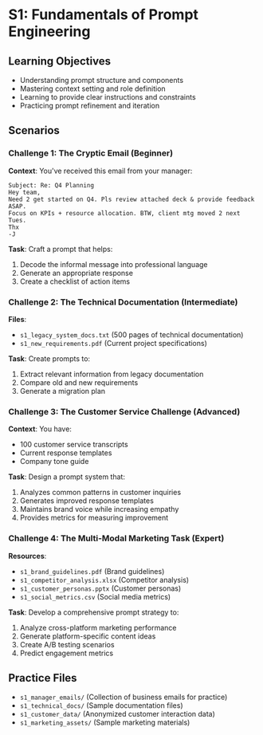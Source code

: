 # S1: Fundamentals of Prompt Engineering

## Learning Objectives
- Understanding prompt structure and components
- Mastering context setting and role definition
- Learning to provide clear instructions and constraints
- Practicing prompt refinement and iteration

## Scenarios

### Challenge 1: The Cryptic Email (Beginner)
**Context**: You've received this email from your manager:
```
Subject: Re: Q4 Planning
Hey team,
Need 2 get started on Q4. Pls review attached deck & provide feedback ASAP. 
Focus on KPIs + resource allocation. BTW, client mtg moved 2 next Tues.
Thx
-J
```
**Task**: Craft a prompt that helps:
1. Decode the informal message into professional language
2. Generate an appropriate response
3. Create a checklist of action items

### Challenge 2: The Technical Documentation (Intermediate)
**Files**: 
- `s1_legacy_system_docs.txt` (500 pages of technical documentation)
- `s1_new_requirements.pdf` (Current project specifications)

**Task**: Create prompts to:
1. Extract relevant information from legacy documentation
2. Compare old and new requirements
3. Generate a migration plan

### Challenge 3: The Customer Service Challenge (Advanced)
**Context**: You have:
- 100 customer service transcripts
- Current response templates
- Company tone guide

**Task**: Design a prompt system that:
1. Analyzes common patterns in customer inquiries
2. Generates improved response templates
3. Maintains brand voice while increasing empathy
4. Provides metrics for measuring improvement

### Challenge 4: The Multi-Modal Marketing Task (Expert)
**Resources**:
- `s1_brand_guidelines.pdf` (Brand guidelines)
- `s1_competitor_analysis.xlsx` (Competitor analysis)
- `s1_customer_personas.pptx` (Customer personas)
- `s1_social_metrics.csv` (Social media metrics)

**Task**: Develop a comprehensive prompt strategy to:
1. Analyze cross-platform marketing performance
2. Generate platform-specific content ideas
3. Create A/B testing scenarios
4. Predict engagement metrics

## Practice Files
- `s1_manager_emails/` (Collection of business emails for practice)
- `s1_technical_docs/` (Sample documentation files)
- `s1_customer_data/` (Anonymized customer interaction data)
- `s1_marketing_assets/` (Sample marketing materials) 
